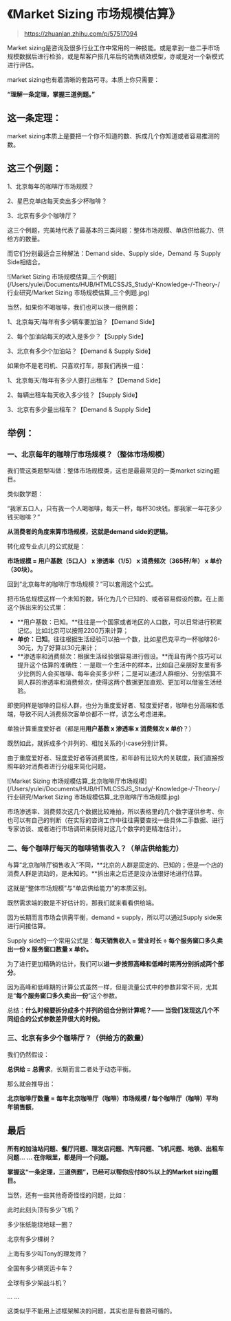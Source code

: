 # 《Market Sizing 市场规模估算》

> https://zhuanlan.zhihu.com/p/57517094

Market sizing是咨询及很多行业工作中常用的一种技能。或是拿到一些二手市场规模数据后进行检验，或是帮客户搭几年后的销售绩效模型，亦或是对一个新模式进行评估。

market sizing也有着清晰的套路可寻。本质上你只需要：

**“理解一条定理，掌握三道例题。”**



## 这一条定理：

market sizing本质上是要把一个你不知道的数、拆成几个你知道或者容易推测的数。



## 这三个例题：

1、北京每年的咖啡厅市场规模？

2、星巴克单店每天卖出多少杯咖啡？

3、北京有多少个咖啡厅？

这三个例题，完美地代表了最基本的三类问题：整体市场规模、单店供给能力、供给方的数量。

而它们分别最适合三种解法：Demand side、Supply side，Demand 与 Supply Side相结合。

![Market Sizing 市场规模估算_三个例题](/Users/yulei/Documents/HUB/HTMLCSSJS_Study/-Knowledge-/-Theory-/行业研究/Market Sizing 市场规模估算_三个例题.jpg)



当然，如果你不喝咖啡，我们也可以换一组例题：

1、北京每天/每年有多少辆车要加油？【Demand Side】

2、每个加油站每天的收入是多少？【Supply Side】

3、北京有多少个加油站？【Demand & Supply Side】

如果你不是老司机、只喜欢打车，那我们再换一组：

1、北京每天/每年有多少人要打出租车？【Demand Side】

2、每辆出租车每天收入多少钱？【Supply Side】

3、北京有多少量出租车？【Demand & Supply Side】



## 举例：

### 一、北京每年的咖啡厅市场规模？（整体市场规模）

我们管这类题型叫做：整体市场规模类，这也是最最常见的一类market sizing题目。

类似数学题：

“我家五口人，只有我一个人喝咖啡，每天一杯，每杯30块钱。那我家一年花多少钱买咖啡？”

**从消费者的角度来算市场规模，这就是demand side的逻辑。**

转化成专业点儿的公式就是：

**市场规模 = 用户基数（5口人） x 渗透率（1/5） x 消费频次（365杯/年） x 单价（30块）。**

回到“北京每年的咖啡厅市场规模？”可以套用这个公式。

把市场总规模这样一个未知的数，转化为几个已知的、或者容易假设的数。在上面这个拆出来的公式里：

- **用户基数：已知。**往往是一个国家或者地区的人口数，可以日常进行积累记忆。比如北京可以按照2200万来计算；
- **单价：已知**。往往根据生活经验可以拍一个数，比如星巴克平均一杯咖啡26-30元，为了好算以30元来计；
- **渗透率和消费频次：根据生活经验很容易进行假设。**而且有两个技巧可以提升这个估算的准确性：一是取一个生活中的样本，比如自己亲朋好友里有多少比例的人会买咖啡、每年会买多少杯；二是可以通过人群细分、分别估算不同人群的渗透率和消费频次，使得这两个数据更加直观、更加可以借鉴生活经验。

即使同样是咖啡的目标人群，也分为重度爱好者、轻度爱好者，咖啡也分高端和低端，导致不同人消费频次客单价都不一样，该怎么考虑进来。

单独计算重度爱好者（都是用**用户基数 x 渗透率 x 消费频次 x 单价**？）

既然如此，就拆成多个并列的、相加关系的小case分别计算。

由于重度爱好者、轻度爱好者等消费属性，和年龄有比较大的关联度，我们直接按照年龄对消费者进行分组来简化问题。

![Market Sizing 市场规模估算_北京咖啡厅市场规模](/Users/yulei/Documents/HUB/HTMLCSSJS_Study/-Knowledge-/-Theory-/行业研究/Market Sizing 市场规模估算_北京咖啡厅市场规模.jpg)

市场渗透率、消费频次这几个数据比较难拍，所以表格里的几个数字谨供参考、你也可以有自己的判断（在实际的咨询工作中往往需要查找一些具体二手数据、进行专家访谈、或者进行市场调研来获得对这几个数字的更精准估计）。



### 二、每个咖啡厅每天的咖啡销售收入？（单店供给能力）

与算“北京咖啡厅销售收入”不同，**北京的人群是固定的、已知的；但是一个店的消费人群是流动的，是未知的。**拆出来之后还是没办法很好地进行估算。

这就是“整体市场规模”与“单店供给能力”的本质区别。

既然需求端的数是不好估计的，那我们就来看看供给端。

因为长期而言市场会供需平衡，demand = supply，所以可以通过Supply side来进行间接估算。

Supply side的一个常用公式是：**每天销售收入 = 营业时长 ÷ 每个服务窗口多久卖出一份 x 服务窗口数量 x 单价。**

为了进行更加精确的估计，我们可以**进一步按照高峰和低峰时期再分别拆成两个部分**。

因为高峰和低峰期的计算公式虽然一样，但是流量公式中的参数非常不同，尤其是“**每个服务窗口多久卖出一份**”这个参数。

总结：**什么时候要拆分成多个并列的组合分别计算呢？—— 当我们发现这几个不同组合的公式参数差异很大的时候。**



### 三、北京有多少个咖啡厅？（供给方的数量）

我们仍然假设：

**总供给 = 总需求**，长期而言二者处于动态平衡。

那么就会推导出：

**北京咖啡厅数量 = 每年北京咖啡厅（咖啡）市场规模 / 每个咖啡厅（咖啡）平均年销售额**，

## 最后

**所有的加油站问题、餐厅问题、理发店问题、汽车问题、飞机问题、地铁、出租车问题... ... 在你眼里，都是同一个问题。**

**掌握这“一条定理，三道例题”，已经可以帮你应付80%以上的Market sizing题目。**

当然，还有一些其他奇奇怪怪的问题，比如：

此时此刻头顶有多少飞机？

多少张纸能绕地球一圈？

北京有多少棵树？

上海有多少叫Tony的理发师？

全国有多少辆货运卡车？

全球有多少架战斗机？

... ...

这类似乎不能用上述框架解决的问题，其实也是有套路可循的。